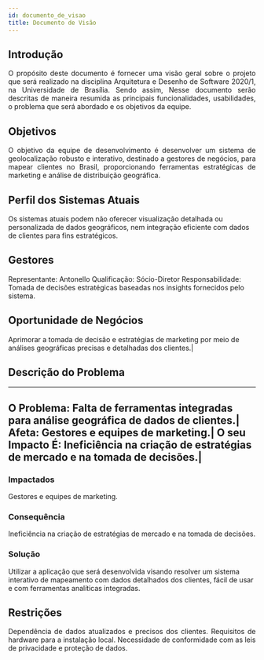 ```yaml
---
id: documento_de_visao
title: Documento de Visão
---
```

## Introdução

<p align = "justify">
O propósito deste documento é fornecer uma visão geral sobre o projeto que será realizado na disciplina Arquitetura e Desenho de Software 2020/1, na Universidade de Brasília. Sendo assim, Nesse documento serão descritas de maneira resumida as principais funcionalidades, usabilidades, o problema que será abordado e os objetivos da equipe.
</p>

## Objetivos

<p align = "justify">
O objetivo da equipe de desenvolvimento é desenvolver um sistema de geolocalização robusto e interativo, destinado a gestores de negócios, para mapear clientes no Brasil, proporcionando ferramentas estratégicas de marketing e análise de distribuição geográfica.
</p>

## Perfil dos Sistemas Atuais

Os sistemas atuais podem não oferecer visualização detalhada ou personalizada de dados geográficos, nem integração eficiente com dados de clientes para fins estratégicos.

## Gestores
Representante: Antonello
Qualificação: Sócio-Diretor
Responsabilidade: Tomada de decisões estratégicas baseadas nos insights fornecidos pelo sistema.

## Oportunidade de Negócios

Aprimorar a tomada de decisão e estratégias de marketing por meio de análises geográficas precisas e detalhadas dos clientes.|

## Descrição do Problema

---
O Problema: Falta de ferramentas integradas para análise geográfica de dados de clientes.|
Afeta: Gestores e equipes de marketing.|
O seu Impacto É: Ineficiência na criação de estratégias de mercado e na tomada de decisões.|
---

### Impactados

Gestores e equipes de marketing.

### Consequência

Ineficiência na criação de estratégias de mercado e na tomada de decisões.

### Solução

Utilizar a aplicação que será desenvolvida visando resolver um sistema interativo de mapeamento com dados detalhados dos clientes, fácil de usar e com ferramentas analíticas integradas.

## Restrições

<p align = "justify">
Dependência de dados atualizados e precisos dos clientes.
Requisitos de hardware para a instalação local.
Necessidade de conformidade com as leis de privacidade e proteção de dados.
</p>

